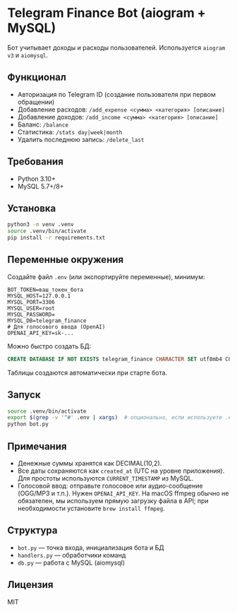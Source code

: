 # Telegram Finance Bot (aiogram + MySQL)

Бот учитывает доходы и расходы пользователей. Используется `aiogram v3` и `aiomysql`.

## Функционал
- Авторизация по Telegram ID (создание пользователя при первом обращении)
- Добавление расходов: `/add_expense <сумма> <категория> [описание]`
- Добавление доходов: `/add_income <сумма> <категория> [описание]`
- Баланс: `/balance`
- Статистика: `/stats day|week|month`
- Удалить последнюю запись: `/delete_last`

## Требования
- Python 3.10+
- MySQL 5.7+/8+

## Установка
```zsh
python3 -m venv .venv
source .venv/bin/activate
pip install -r requirements.txt
```

## Переменные окружения
Создайте файл `.env` (или экспортируйте переменные), минимум:
```env
BOT_TOKEN=ваш_токен_бота
MYSQL_HOST=127.0.0.1
MYSQL_PORT=3306
MYSQL_USER=root
MYSQL_PASSWORD=
MYSQL_DB=telegram_finance
# Для голосового ввода (OpenAI)
OPENAI_API_KEY=sk-...
```

Можно быстро создать БД:
```sql
CREATE DATABASE IF NOT EXISTS telegram_finance CHARACTER SET utf8mb4 COLLATE utf8mb4_unicode_ci;
```
Таблицы создаются автоматически при старте бота.

## Запуск
```zsh
source .venv/bin/activate
export $(grep -v '^#' .env | xargs)  # опционально, если используете .env
python bot.py
```

## Примечания
- Денежные суммы хранятся как DECIMAL(10,2).
- Все даты сохраняются как `created_at` (UTC на уровне приложения). Для простоты используются `CURRENT_TIMESTAMP` из MySQL.
- Голосовой ввод: отправьте голосовое или аудио-сообщение (OGG/MP3 и т.п.). Нужен `OPENAI_API_KEY`. На macOS ffmpeg обычно не обязателен, мы используем прямую загрузку файла в API; при необходимости установите `brew install ffmpeg`.

## Структура
- `bot.py` — точка входа, инициализация бота и БД
- `handlers.py` — обработчики команд
- `db.py` — работа с MySQL (aiomysql)

## Лицензия
MIT